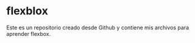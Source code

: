 # flexblox
Este es un repositorio creado desde Github y contiene mis archivos para aprender flexbox.

